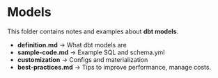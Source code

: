 # Models

This folder contains notes and examples about **dbt models**.

- **definition.md** -> What dbt models are
- **sample-code.md** -> Example SQL and schema.yml
- **customization** -> Configs and materialization
- **best-practices.md** -> Tips to improve performance, manage costs.